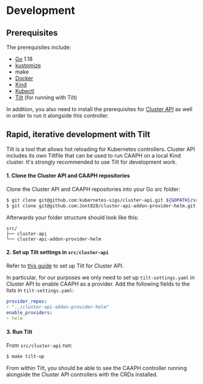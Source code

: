 # Development

## Prerequisites

The prerequisites include:
- [Go](https://go.dev/dl/) 1.18
- [kustomize](https://kubectl.docs.kubernetes.io/installation/kustomize/)
- make
- [Docker](https://www.docker.com/)
- [Kind](https://kind.sigs.k8s.io/)
- [Kubectl](https://kubernetes.io/docs/tasks/tools/#kubectl)
- [Tilt](https://docs.tilt.dev/install.html) (for running with Tilt)

In addition, you also need to install the prerequisites for [Cluster API](https://cluster-api.sigs.k8s.io/developer/tilt.html) as well in order to run it alongside this controller.

## Rapid, iterative development with Tilt

Tilt is a tool that allows hot reloading for Kubernetes controllers. Cluster API includes its own Tiltfile that can be used to run CAAPH on a local Kind cluster. It's strongly recommended to use Tilt for development work.

#### 1. Clone the Cluster API and CAAPH repositories

Clone the Cluster API and CAAPH repositories into your Go src folder:

```bash
$ git clone git@github.com:kubernetes-sigs/cluster-api.git ${GOPATH}/src/cluster-api
$ git clone git@github.com:Jont828/cluster-api-addon-provider-helm.git ${GOPATH}/src/cluster-api-addon-provider-helm
```

Afterwards your folder structure should look like this:

```
src/
├── cluster-api
└── cluster-api-addon-provider-helm
```

#### 2. Set up Tilt settings in `src/cluster-api`

Refer to [this guide](https://cluster-api.sigs.k8s.io/developer/tilt.html) to set up Tilt for Cluster API.

In particular, for our purposes we only need to set up `tilt-settings.yaml` in Cluster API to enable CAAPH as a provider. Add the following fields to the lists in `tilt-settings.yaml`:

```yaml
provider_repos:
- "../cluster-api-addon-provider-helm"
enable_providers:
- helm 
```


#### 3. Run Tilt

From `src/cluster-api` run:

```bash
$ make tilt-up
```

From within Tilt, you should be able to see the CAAPH controller running alongside the Cluster API controllers with the CRDs installed.